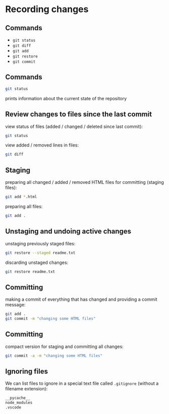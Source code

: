 # Recording changes

## Commands

- `git status`
- `git diff`
- `git add`
- `git restore`
- `git commit`

## Commands

```bash
git status
```

prints information about the current state of the repository

## Review changes to files since the last commit

view status of files (added / changed / deleted since last commit):

```bash
git status
```

view added / removed lines in files:

```bash
git diff
```

## Staging

preparing all changed / added / removed HTML files for committing (staging files):

```bash
git add *.html
```

preparing all files:

```bash
git add .
```

## Unstaging and undoing active changes

unstaging previously staged files:

```bash
git restore --staged readme.txt
```

discarding unstaged changes:

```bash
git restore readme.txt
```

## Committing

making a commit of everything that has changed and providing a commit message:

```bash
git add .
git commit -m "changing some HTML files"
```

## Committing

compact version for staging and committing all changes:

```bash
git commit -a -m "changing some HTML files"
```

## Ignoring files

We can list files to ignore in a special text file called `.gitignore` (without a filename extension):

```txt
__pycache__
node_modules
.vscode
```
